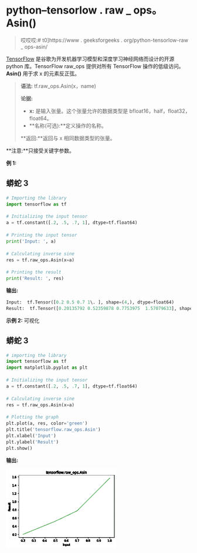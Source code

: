 # python–tensorlow . raw _ ops。Asin()

> 哎哎哎:# t0]https://www . geeksforgeeks . org/python-tensorlow-raw _ ops-asin/

[TensorFlow](https://www.geeksforgeeks.org/introduction-to-tensorflow/) 是谷歌为开发机器学习模型和深度学习神经网络而设计的开源 python 库。TensorFlow raw_ops 提供对所有 TensorFlow 操作的低级访问。 **Asin()** 用于求 x 的元素反正弦。

> **语法:** tf.raw_ops.Asin(x，name)
> 
> **论据:**
> 
> *   **x:** 是输入张量。这个张量允许的数据类型是 bfloat16，half，float32，float64。
> *   **名称(可选):**定义操作的名称。
>     
> 
> **返回:**返回与 x 相同数据类型的张量。

**注意:**只接受关键字参数。

**例 1:**

## 蟒蛇 3

```py
# Importing the library
import tensorflow as tf

# Initializing the input tensor
a = tf.constant([.2, .5, .7, 1], dtype=tf.float64)

# Printing the input tensor
print('Input: ', a)

# Calculating inverse sine
res = tf.raw_ops.Asin(x=a)

# Printing the result
print('Result: ', res)
```

**输出:**

```py
Input:  tf.Tensor([0.2 0.5 0.7 1\. ], shape=(4,), dtype=float64)
Result:  tf.Tensor([0.20135792 0.52359878 0.7753975  1.57079633], shape=(4,), dtype=float64)

```

**示例 2:** 可视化

## 蟒蛇 3

```py
# importing the library
import tensorflow as tf
import matplotlib.pyplot as plt

# Initializing the input tensor
a = tf.constant([.2, .5, .7, 1], dtype=tf.float64)

# Calculating inverse sine
res = tf.raw_ops.Asin(x=a)

# Plotting the graph
plt.plot(a, res, color='green')
plt.title('tensorflow.raw_ops.Asin')
plt.xlabel('Input')
plt.ylabel('Result')
plt.show()
```

**输出:**

![](img/48478466c941c61061a551e921df4bb4.png)